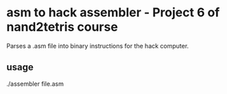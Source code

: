 # asm to hack assembler - Project 6 of nand2tetris course
Parses a .asm file into binary instructions for the hack computer.
## usage
./assembler file.asm
